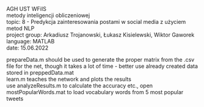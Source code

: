AGH UST WFiIS  
metody inteligencji obliczeniowej  
topic: 8 - Predykcja zainteresowania postami w social media z użyciem metod NLP  
project group: Arkadiusz Trojanowski, Łukasz Kisielewski, Wiktor Gaworek  
language: MATLAB  
date: 15.06.2022  

prepareData.m should be used to generate the proper matrix from the .csv file for the net, though it takes a lot of time - better use already created data stored in preppedData.mat  
learn.m teaches the network and plots the results  
use analyzeResults.m to calculate the accuracy etc., open mostPopularWords.mat to load vocabulary words from 5 most popular tweets
